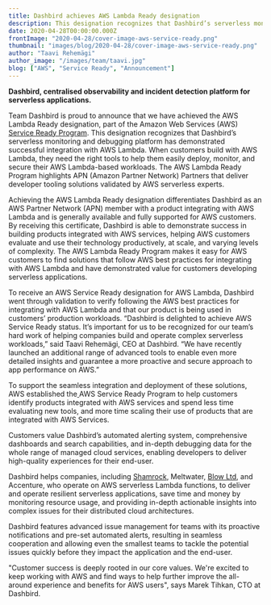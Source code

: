 ```yaml
---
title: Dashbird achieves AWS Lambda Ready designation
description: This designation recognizes that Dashbird’s serverless monitoring and debugging platform has demonstrated successful integration with AWS Lambda.
date: 2020-04-28T00:00:00.000Z
frontImage: "2020-04-28/cover-image-aws-service-ready.png"
thumbnail: "images/blog/2020-04-28/cover-image-aws-service-ready.png"
author: "Taavi Rehemägi"
author_image: "/images/team/taavi.jpg"
blog: ["AWS", "Service Ready", "Announcement"]
---
```



**Dashbird, centralised observability and incident detection platform for serverless applications.**

Team Dashbird is proud to announce that we have achieved the AWS Lambda Ready designation, part of the Amazon Web Services (AWS) [Service Ready Program](https://aws.amazon.com/partners/service-ready/). This designation recognizes that Dashbird’s serverless monitoring and debugging platform has demonstrated successful integration with AWS Lambda. When customers build with AWS Lambda, they need the right tools to help them easily deploy, monitor, and secure their AWS Lambda-based workloads. The AWS Lambda Ready Program highlights APN (Amazon Partner Network) Partners that deliver developer tooling solutions validated by AWS serverless experts. 

Achieving the AWS Lambda Ready designation differentiates Dashbird as an AWS Partner Network (APN) member with a product integrating with AWS Lambda and is generally available and fully supported for AWS customers. By receiving this certificate, Dashbird is able to demonstrate success in building products integrated with AWS services, helping AWS customers evaluate and use their technology productively, at scale, and varying levels of complexity. The AWS Lambda Ready Program makes it easy for AWS customers to find solutions that follow AWS best practices for integrating with AWS Lambda and have demonstrated value for customers developing serverless applications. 

To receive an AWS Service Ready designation for AWS Lambda, Dashbird went through validation to verify following the AWS best practices for integrating with AWS Lambda and that our product is being used in customers’ production workloads. “Dashbird is delighted to achieve AWS Service Ready status. It’s important for us to be recognized for our team’s hard work of helping companies build and operate complex serverless workloads,” said Taavi Rehemägi, CEO at Dashbird. “We have recently launched an additional range of advanced tools to enable even more detailed insights and guarantee a more proactive and secure approach to app performance on AWS.”

To support the seamless integration and deployment of these solutions, AWS established the[ ](https://aws.amazon.com/partners/service-ready/)AWS Service Ready Program to help customers identify products integrated with AWS services and spend less time evaluating new tools, and more time scaling their use of products that are integrated with AWS Services. 

Customers value Dashbird’s automated alerting system, comprehensive dashboards and search capabilities, and in-depth debugging data for the whole range of managed cloud services, enabling developers to deliver high-quality experiences for their end-user.

Dashbird helps companies, including [Shamrock](https://dashbird.io/shamrock-case-study/), Meltwater, [Blow Ltd](https://dashbird.io/blow-ltd-case-study/), and Accenture, who operate on AWS serverless Lambda functions, to deliver and operate resilient serverless applications, save time and money by monitoring resource usage, and providing in-depth actionable insights into complex issues for their distributed cloud architectures.  

Dashbird features advanced issue management for teams with its proactive notifications and pre-set automated alerts, resulting in seamless cooperation and allowing even the smallest teams to tackle the potential issues quickly before they impact the application and the end-user.

"Customer success is deeply rooted in our core values. We're excited to keep working with AWS and find ways to help further improve the all-around experience and benefits for AWS users", says Marek Tihkan, CTO at Dashbird.
